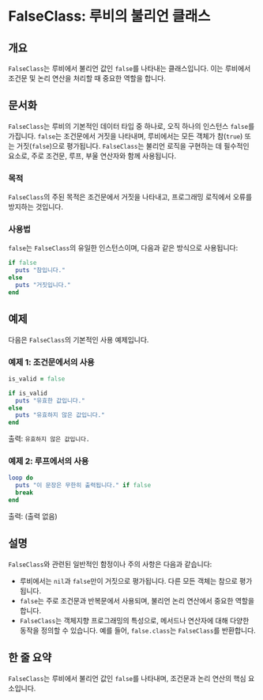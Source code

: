 <!--
Meta Description: # FalseClass: 루비의 불리언 클래스 ## 개요 `FalseClass`는 루비에서 불리언 값인 `false`를 나타내는 클래스입니다. 이는 루비에서 조건문 및 논리 연산을 처리할 때 중요한 역할을 합니다. ## 문서화 `FalseClass`는 루비의 기본적인 ...
Meta Keywords: false, falseclass, 불리언, puts, 루비에서
-->

# FalseClass: 루비의 불리언 클래스

## 개요
`FalseClass`는 루비에서 불리언 값인 `false`를 나타내는 클래스입니다. 이는 루비에서 조건문 및 논리 연산을 처리할 때 중요한 역할을 합니다.

## 문서화
`FalseClass`는 루비의 기본적인 데이터 타입 중 하나로, 오직 하나의 인스턴스 `false`를 가집니다. `false`는 조건문에서 거짓을 나타내며, 루비에서는 모든 객체가 참(`true`) 또는 거짓(`false`)으로 평가됩니다. `FalseClass`는 불리언 로직을 구현하는 데 필수적인 요소로, 주로 조건문, 루프, 부울 연산자와 함께 사용됩니다.

### 목적
`FalseClass`의 주된 목적은 조건문에서 거짓을 나타내고, 프로그래밍 로직에서 오류를 방지하는 것입니다.

### 사용법
`false`는 `FalseClass`의 유일한 인스턴스이며, 다음과 같은 방식으로 사용됩니다:
```ruby
if false
  puts "참입니다."
else
  puts "거짓입니다."
end
```

## 예제
다음은 `FalseClass`의 기본적인 사용 예제입니다.

### 예제 1: 조건문에서의 사용
```ruby
is_valid = false

if is_valid
  puts "유효한 값입니다."
else
  puts "유효하지 않은 값입니다."
end
```
출력: `유효하지 않은 값입니다.`

### 예제 2: 루프에서의 사용
```ruby
loop do
  puts "이 문장은 무한히 출력됩니다." if false
  break
end
```
출력: (출력 없음)

## 설명
`FalseClass`와 관련된 일반적인 함정이나 주의 사항은 다음과 같습니다:
- 루비에서는 `nil`과 `false`만이 거짓으로 평가됩니다. 다른 모든 객체는 참으로 평가됩니다.
- `false`는 주로 조건문과 반복문에서 사용되며, 불리언 논리 연산에서 중요한 역할을 합니다.
- `FalseClass`는 객체지향 프로그래밍의 특성으로, 메서드나 연산자에 대해 다양한 동작을 정의할 수 있습니다. 예를 들어, `false.class`는 `FalseClass`를 반환합니다.

## 한 줄 요약
`FalseClass`는 루비에서 불리언 값인 `false`를 나타내며, 조건문과 논리 연산의 핵심 요소입니다.